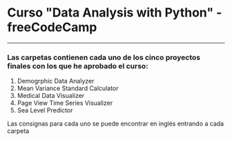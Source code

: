 # Curso "Data Analysis with Python" - freeCodeCamp

***

### Las carpetas contienen cada uno de los cinco proyectos finales con los que he aprobado el curso:

1. Demogrphic Data Analyzer
2. Mean Variance Standard Calculator
3. Medical Data Visualizer
4. Page View Time Series Visualizer
5. Sea Level Predictor


Las consignas para cada uno se puede encontrar en inglés entrando a cada carpeta




